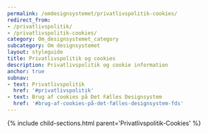 ```yaml
---
permalink: /omdesignsystemet/privatlivspolitik-cookies/
redirect_from:
- /privatlivspolitik/
- /privatlivspolitik-cookies/
category: Om_designsystemet_category
subcategory: Om designsystemet
layout: styleguide
title: Privatlivspolitik og cookies
description: Privatlivspolitik og cookie information
anchor: true
subnav:
- text: Privatlivspolitik
  href: '#privatlivspolitik'
- text: Brug af cookies på Det Fælles Designsystem
  href: '#brug-af-cookies-på-det-fælles-designsystem-fds'
---
```

{% include child-sections.html parent='Privatlivspolitik-Cookies' %}
